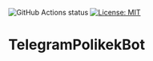 ![GitHub Actions status](https://github.com/DenisReznikov/TelegramPolikekBot/workflows/pythonapp/badge.svg)
[![License: MIT](https://img.shields.io/badge/License-MIT-yellow.svg)](https://opensource.org/licenses/MIT)
# TelegramPolikekBot
